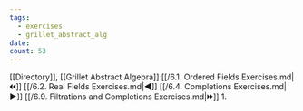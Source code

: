 ```yaml
---
tags:
  - exercises
  - grillet_abstract_alg
date:
count: 53
---
```

[[Directory]], [[Grillet Abstract Algebra]]
[[/6.1. Ordered Fields Exercises.md|🞀🞀]] [[/6.2. Real Fields Exercises.md|◀]] [[/6.4. Completions Exercises.md|▶]] [[/6.9. Filtrations and Completions Exercises.md|🞂🞂]]
1. 